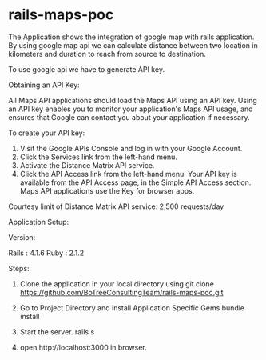 # rails-maps-poc

The Application shows the integration of google map with rails application. By using google map api we can calculate distance between two location in kilometers and duration to reach from source to destination.

To use google api we have to generate API key. 

Obtaining an API Key:

All Maps API applications should load the Maps API using an API key. Using an API key enables you to monitor your application's Maps API usage, and ensures that Google can contact you about your application if necessary.

To create your API key:

1. Visit the Google APIs Console and log in with your Google Account.
2. Click the Services link from the left-hand menu.
3. Activate the Distance Matrix API service.
4. Click the API Access link from the left-hand menu. Your API key is available from the API Access page, in the Simple API Access section. Maps API applications use the Key for browser apps.

Courtesy limit of Distance Matrix API service: 2,500 requests/day

Application Setup:

Version:

Rails : 4.1.6
Ruby  : 2.1.2

Steps:

1. Clone the application in your local directory using git clone https://github.com/BoTreeConsultingTeam/rails-maps-poc.git

2. Go to Project Directory and install Application Specific Gems bundle install

3. Start the server.
   rails s
4. open http://localhost:3000 in browser.